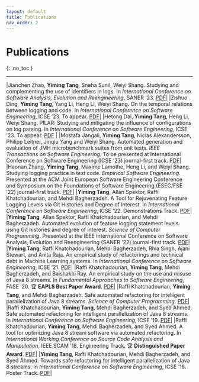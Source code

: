 ```yaml
---
layout: default
title: Publications
nav_order: 2
---
```


# Publications
{: .no_toc }

----

|Jianchen Zhao, **Yiming Tang**, Sneha Sunil, Weiyi Shang. Studying and complementing the use of identifiers in logs. In *International Conference on Software Analysis, Evolution and Reengineering*, SANER ’23. [PDF](https://users.encs.concordia.ca/~shang/pubs/SANER2023_Jianchen.pdf)| 
|Zishuo Ding, **Yiming Tang**, Yang Li, Heng Li, Weiyi Shang. On the temporal relations between logging and code. In *International Conference on Software Engineering*, ICSE ’23. To appear. [PDF](https://users.encs.concordia.ca/~shang/pubs/ICSE2023_ZISHUO.pdf)| 
|Hetong Dai, **Yiming Tang**, Heng Li, Weiyi Shang. PILAR: Studying and mitigating the influence of configurations on log parsing. In *International Conference on Software Engineering*, ICSE ’23. To appear. [PDF](https://users.encs.concordia.ca/~shang/pubs/ICSE2023_HETONG.pdf) | 
|Mostafa Jangali, **Yiming Tang**, Niclas Alexandersson, Philipp Leitner, Jinqiu Yang and Weiyi Shang. Automated generation and evaluation of JMH microbenchmark suites from unit tests. *IEEE Transactions on Software Engineering*. To be presented at International Conference on Software Engineering (ICSE ’23) journal-first track. [PDF](https://users.encs.concordia.ca/~shang/pubs/MOSTAFA_TSE_2022.pdf)|
|Haonan Zhang, **Yiming Tang**, Maxime Lamothe, Heng Li, and Weiyi Shang. Studying logging practice in test code. *Empirical Software Engineering*. Presented at the ACM Joint European Software Engineering Conference and Symposium on the Foundations of Software Engineering (ESEC/FSE ’22) journal-first track. [PDF](https://users.encs.concordia.ca/~shang/pubs/EMSE_Haonan_2022.pdf)|
|**Yiming Tang**, Allan Spektor, Raffi Khatchadourian, and Mehdi Bagherzadeh. A Tool for Rejuvenating Feature Logging Levels via Git Histories and Degree of Interest. In *International Conference on Software Engineering*, ICSE ’22. Demonstrations Track. [PDF](https://academicworks.cuny.edu/cgi/viewcontent.cgi?article=1747&context=hc_pubs)|
|**Yiming Tang**, Allan Spektor, Raffi Khatchadourian, and Mehdi Bagherzadeh. Automated evolution of feature logging statement levels using Git histories and degree of interest. *Science of Computer Programming*. Presented at the IEEE International Conference on Software Analysis, Evolution and Reengineering (SANER ’22) journal-first track. [PDF](https://arxiv.org/pdf/2104.07736.pdf)|
|**Yiming Tang**, Raffi Khatchadourian, Mehdi Bagherzadeh, Rhia Singh, Ajani Stewart, and Anita Raja. An empirical study of refactorings and technical debt in Machine Learning systems. In *International Conference on Software Engineering*, ICSE ’21. [PDF](https://academicworks.cuny.edu/cgi/viewcontent.cgi?article=1723&context=hc_pubs)|
|Raffi Khatchadourian, **Yiming Tang**, Mehdi Bagherzadeh, and Baishakhi Ray. An empirical study on the use and misuse of Java 8 streams. In *Fundamental Approaches to Software Engineering*, FASE ’20. 🏆 **EAPLS Best Paper Award**. [PDF](https://academicworks.cuny.edu/cgi/viewcontent.cgi?article=1656&context=hc_pubs)|
|Raffi Khatchadourian, **Yiming Tang**, and Mehdi Bagherzadeh. Safe automated refactoring for intelligent parallelization of Java 8 streams. *Science of Computer Programming*. [PDF](https://academicworks.cuny.edu/cgi/viewcontent.cgi?article=1669&context=hc_pubs)|
|Raffi Khatchadourian, **Yiming Tang**, Mehdi Bagherzadeh, and Syed Ahmed. Safe automated refactoring for intelligent parallelization of Java 8 streams. In *International Conference on Software Engineering*, ICSE ’19. [PDF](https://academicworks.cuny.edu/cgi/viewcontent.cgi?article=1521&context=hc_pubs)|
|Raffi Khatchadourian, **Yiming Tang**, Mehdi Bagherzadeh, and Syed Ahmed. A tool for optimizing Java 8 stream software via automated refactoring. In *International Working Conference on Source Code Analysis and Manipulation*, IEEE SCAM ’18. Engineering Track. 🏆 **Distinguished Paper Award**. [PDF](https://academicworks.cuny.edu/cgi/viewcontent.cgi?article=1475&context=hc_pubs)|
|**Yiming Tang**, Raffi Khatchadourian, Mehdi Bagherzadeh, and Syed Ahmed. Towards safe refactoring for intelligent parallelization of Java 8 streams. In *International Conference on Software Engineering*, ICSE ’18. Poster Track. [PDF](https://academicworks.cuny.edu/cgi/viewcontent.cgi?article=1403&context=hc_pubs)|